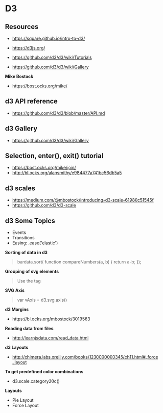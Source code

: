 # D3

## Resources

- https://square.github.io/intro-to-d3/
- https://d3js.org/

- https://github.com/d3/d3/wiki/Tutorials
- https://github.com/d3/d3/wiki/Gallery

**Mike Bostock**
- https://bost.ocks.org/mike/


## d3 API reference
- https://github.com/d3/d3/blob/master/API.md

## d3 Gallery
- https://github.com/d3/d3/wiki/Gallery


## Selection, enter(), exit() tutorial
- https://bost.ocks.org/mike/join/
- http://bl.ocks.org/alansmithy/e984477a741bc56db5a5

## d3 scales
- https://medium.com/@mbostock/introducing-d3-scale-61980c51545f
- https://github.com/d3/d3-scale


## d3 Some Topics
- Events
- Transitions
- Easing:  .ease('elastic')


**Sorting of data in d3**
>bardata.sort( function compareNumbers(a, b) {
    return a-b;
});

**Grouping of svg elements**
> Use the <g> tag

**SVG Axis**
> var vAxis = d3.svg.axis()

**d3 Margins**
- https://bl.ocks.org/mbostock/3019563

**Reading data from files**
- http://learnjsdata.com/read_data.html

**d3 Layouts**
- http://chimera.labs.oreilly.com/books/1230000000345/ch11.html#_force_layout

**To get predefined color combinations**
- d3.scale.category20c()

**Layouts**
- Pie Layout
- Force Layout
